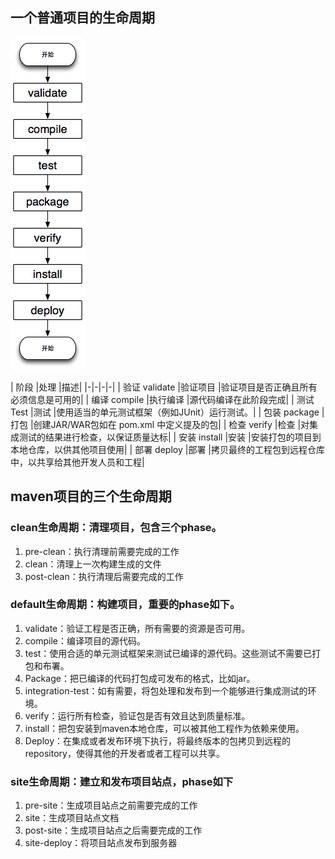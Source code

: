 ## 一个普通项目的生命周期

![](image/生命周期.png)

| 阶段	|处理	|描述|
|-|-|-|-|
| 验证 validate	|验证项目	|验证项目是否正确且所有必须信息是可用的|
| 编译 compile	|执行编译	|源代码编译在此阶段完成|
| 测试 Test	|测试	|使用适当的单元测试框架（例如JUnit）运行测试。|
| 包装 package	|打包	|创建JAR/WAR包如在 pom.xml 中定义提及的包|
| 检查 verify	|检查	|对集成测试的结果进行检查，以保证质量达标|
| 安装 install	|安装	|安装打包的项目到本地仓库，以供其他项目使用|
| 部署 deploy	|部署	|拷贝最终的工程包到远程仓库中，以共享给其他开发人员和工程|

## maven项目的三个生命周期

### clean生命周期：清理项目，包含三个phase。

1. pre-clean：执行清理前需要完成的工作
2. clean：清理上一次构建生成的文件
3. post-clean：执行清理后需要完成的工作

### default生命周期：构建项目，重要的phase如下。

1. validate：验证工程是否正确，所有需要的资源是否可用。
1. compile：编译项目的源代码。  
1. test：使用合适的单元测试框架来测试已编译的源代码。这些测试不需要已打包和布署。
1. Package：把已编译的代码打包成可发布的格式，比如jar。
1. integration-test：如有需要，将包处理和发布到一个能够进行集成测试的环境。
1. verify：运行所有检查，验证包是否有效且达到质量标准。
1. install：把包安装到maven本地仓库，可以被其他工程作为依赖来使用。
1. Deploy：在集成或者发布环境下执行，将最终版本的包拷贝到远程的repository，使得其他的开发者或者工程可以共享。

### site生命周期：建立和发布项目站点，phase如下

1. pre-site：生成项目站点之前需要完成的工作
2. site：生成项目站点文档
3. post-site：生成项目站点之后需要完成的工作
4. site-deploy：将项目站点发布到服务器